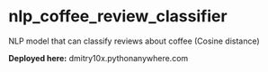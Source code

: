 # nlp_coffee_review_classifier
NLP model that can classify reviews about coffee (Cosine distance)

<b>Deployed here:</b> dmitry10x.pythonanywhere.com
